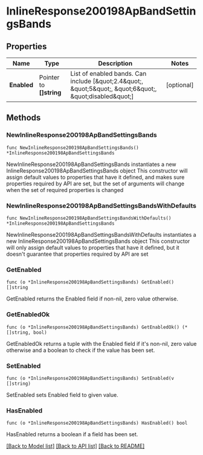# InlineResponse200198ApBandSettingsBands

## Properties

Name | Type | Description | Notes
------------ | ------------- | ------------- | -------------
**Enabled** | Pointer to **[]string** | List of enabled bands. Can include [\&quot;2.4\&quot;, \&quot;5\&quot;, \&quot;6\&quot;, \&quot;disabled\&quot;] | [optional] 

## Methods

### NewInlineResponse200198ApBandSettingsBands

`func NewInlineResponse200198ApBandSettingsBands() *InlineResponse200198ApBandSettingsBands`

NewInlineResponse200198ApBandSettingsBands instantiates a new InlineResponse200198ApBandSettingsBands object
This constructor will assign default values to properties that have it defined,
and makes sure properties required by API are set, but the set of arguments
will change when the set of required properties is changed

### NewInlineResponse200198ApBandSettingsBandsWithDefaults

`func NewInlineResponse200198ApBandSettingsBandsWithDefaults() *InlineResponse200198ApBandSettingsBands`

NewInlineResponse200198ApBandSettingsBandsWithDefaults instantiates a new InlineResponse200198ApBandSettingsBands object
This constructor will only assign default values to properties that have it defined,
but it doesn't guarantee that properties required by API are set

### GetEnabled

`func (o *InlineResponse200198ApBandSettingsBands) GetEnabled() []string`

GetEnabled returns the Enabled field if non-nil, zero value otherwise.

### GetEnabledOk

`func (o *InlineResponse200198ApBandSettingsBands) GetEnabledOk() (*[]string, bool)`

GetEnabledOk returns a tuple with the Enabled field if it's non-nil, zero value otherwise
and a boolean to check if the value has been set.

### SetEnabled

`func (o *InlineResponse200198ApBandSettingsBands) SetEnabled(v []string)`

SetEnabled sets Enabled field to given value.

### HasEnabled

`func (o *InlineResponse200198ApBandSettingsBands) HasEnabled() bool`

HasEnabled returns a boolean if a field has been set.


[[Back to Model list]](../README.md#documentation-for-models) [[Back to API list]](../README.md#documentation-for-api-endpoints) [[Back to README]](../README.md)


